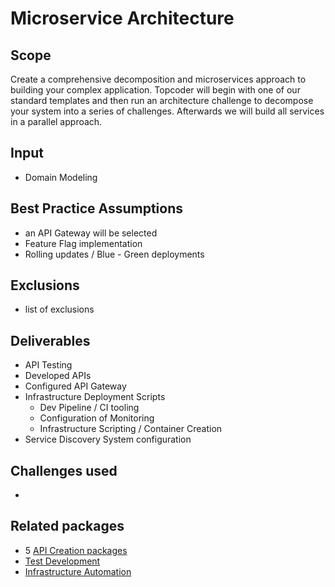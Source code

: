 # Microservice Architecture

## Scope

Create a comprehensive decomposition and microservices approach to building your complex application.  Topcoder will begin with one of our standard templates and then run an architecture challenge to decompose your system into a series of challenges.  Afterwards we will build all services in a parallel approach.

## Input

- Domain Modeling

## Best Practice Assumptions
- an API Gateway will be selected
- Feature Flag implementation
- Rolling updates / Blue - Green deployments

## Exclusions
- list of exclusions

## Deliverables
- API Testing
- Developed APIs
- Configured API Gateway
- Infrastructure Deployment Scripts
  - Dev Pipeline / CI tooling
  - Configuration of Monitoring
  - Infrastructure Scripting / Container Creation
- Service Discovery System configuration

## Challenges used

-

## Related packages
- 5 [API Creation packages](../api-creation-app/README.md)
- [Test Development](../test-development/README.md)
- [Infrastructure Automation](../infrastructure-automation/README.md)
